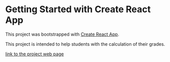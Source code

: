 # Getting Started with Create React App

This project was bootstrapped with [Create React App](https://github.com/facebook/create-react-app).

This project is intended to help students with the calculation of their grades.

[link to the project web page](https://unique-pie-75e822.netlify.app/)
